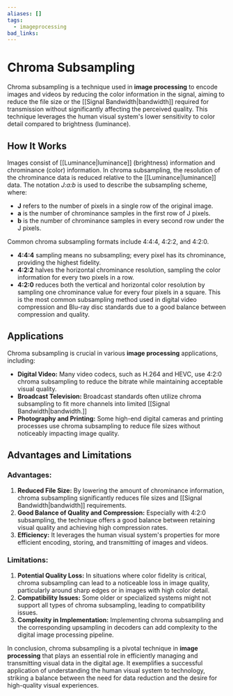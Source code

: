 ```yaml
---
aliases: []
tags:
  - imageprocessing
bad_links:
---
```

# Chroma Subsampling

Chroma subsampling is a technique used in **image processing** to encode images and videos by reducing the color information in the signal, aiming to reduce the file size or the [[Signal Bandwidth|bandwidth]] required for transmission without significantly affecting the perceived quality. This technique leverages the human visual system's lower sensitivity to color detail compared to brightness (luminance).

## How It Works

Images consist of [[Luminance|luminance]] (brightness) information and chrominance (color) information. In chroma subsampling, the resolution of the chrominance data is reduced relative to the [[Luminance|luminance]] data. The notation $\textit{J:a:b}$ is used to describe the subsampling scheme, where:

- **J** refers to the number of pixels in a single row of the original image.
- **a** is the number of chrominance samples in the first row of J pixels.
- **b** is the number of chrominance samples in every second row under the J pixels.

Common chroma subsampling formats include 4:4:4, 4:2:2, and 4:2:0.

- **4:4:4** sampling means no subsampling; every pixel has its chrominance, providing the highest fidelity.
- **4:2:2** halves the horizontal chrominance resolution, sampling the color information for every two pixels in a row.
- **4:2:0** reduces both the vertical and horizontal color resolution by sampling one chrominance value for every four pixels in a square. This is the most common subsampling method used in digital video compression and Blu-ray disc standards due to a good balance between compression and quality.

## Applications

Chroma subsampling is crucial in various **image processing** applications, including:

- **Digital Video:** Many video codecs, such as H.264 and HEVC, use 4:2:0 chroma subsampling to reduce the bitrate while maintaining acceptable visual quality.
- **Broadcast Television:** Broadcast standards often utilize chroma subsampling to fit more channels into limited [[Signal Bandwidth|bandwidth.]]
- **Photography and Printing:** Some high-end digital cameras and printing processes use chroma subsampling to reduce file sizes without noticeably impacting image quality.

## Advantages and Limitations

### Advantages:

1. **Reduced File Size:** By lowering the amount of chrominance information, chroma subsampling significantly reduces file sizes and [[Signal Bandwidth|bandwidth]] requirements.
2. **Good Balance of Quality and Compression:** Especially with 4:2:0 subsampling, the technique offers a good balance between retaining visual quality and achieving high compression rates.
3. **Efficiency:** It leverages the human visual system's properties for more efficient encoding, storing, and transmitting of images and videos.

### Limitations:

1. **Potential Quality Loss:** In situations where color fidelity is critical, chroma subsampling can lead to a noticeable loss in image quality, particularly around sharp edges or in images with high color detail.
2. **Compatibility Issues:** Some older or specialized systems might not support all types of chroma subsampling, leading to compatibility issues.
3. **Complexity in Implementation:** Implementing chroma subsampling and the corresponding upsampling in decoders can add complexity to the digital image processing pipeline.

In conclusion, chroma subsampling is a pivotal technique in **image processing** that plays an essential role in efficiently managing and transmitting visual data in the digital age. It exemplifies a successful application of understanding the human visual system to technology, striking a balance between the need for data reduction and the desire for high-quality visual experiences.